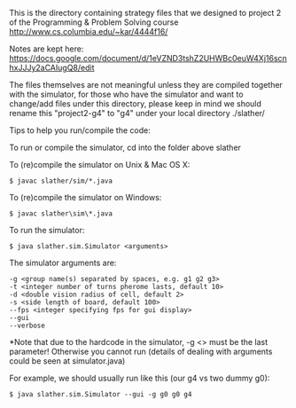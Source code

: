 This is the directory containing strategy files that we designed to project 2 of the Programming & Problem Solving course http://www.cs.columbia.edu/~kar/4444f16/

Notes are kept here: https://docs.google.com/document/d/1eVZND3tshZ2UHWBc0euW4Xj16scnhxJJJy2aCAIugQ8/edit

The files themselves are not meaningful unless they are compiled together with the simulator, for those who have the simulator and want to change/add files under this directory, please keep in mind we should rename this "project2-g4" to "g4" under your local directory ./slather/

Tips to help you run/compile the code:

To run or compile the simulator, cd into the folder above slather

To (re)compile the simulator on Unix & Mac OS X:   

    $ javac slather/sim/*.java

To (re)compile the simulator on Windows:          

    $ javac slather\sim\*.java

To run the simulator:  

    $ java slather.sim.Simulator <arguments>
    
The simulator arguments are:

    -g <group name(s) separated by spaces, e.g. g1 g2 g3>
    -t <integer number of turns pherome lasts, default 10>
    -d <double vision radius of cell, default 2>
    -s <side length of board, default 100>
    --fps <integer specifying fps for gui display>
    --gui
    --verbose

*Note that due to the hardcode in the simulator, -g <> must be the last parameter! Otherwise you cannot run (details of dealing with arguments could be seen at simulator.java)

For example, we should usually run like this (our g4 vs two dummy g0): 

    $ java slather.sim.Simulator --gui -g g0 g0 g4
